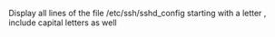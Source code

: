 Display all lines of the file /etc/ssh/sshd_config starting with a letter , include capital letters as well

